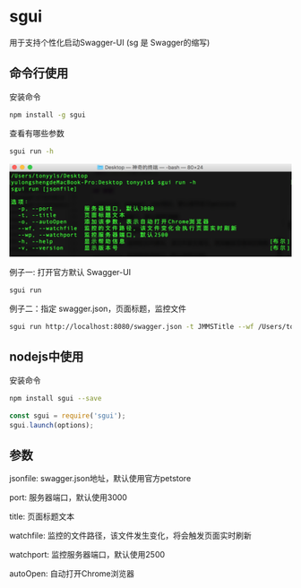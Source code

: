# sgui
用于支持个性化启动Swagger-UI (sg 是 Swagger的缩写)

## 命令行使用
安装命令

```bash
npm install -g sgui
```

查看有哪些参数

```bash
sgui run -h
```
![](./cli.png)

例子一: 打开官方默认 Swagger-UI

```bash
sgui run
```

例子二：指定 swagger.json，页面标题，监控文件

```bash
sgui run http://localhost:8080/swagger.json -t JMMSTitle --wf /Users/tonyyls/Desktop/test.txt 

```


## nodejs中使用

安装命令

```bash
npm install sgui --save
```

```javascript
const sgui = require('sgui');
sgui.launch(options);
```

## 参数

jsonfile: swagger.json地址，默认使用官方petstore

port: 服务器端口，默认使用3000

title: 页面标题文本

watchfile: 监控的文件路径，该文件发生变化，将会触发页面实时刷新

watchport: 监控服务器端口，默认使用2500

autoOpen: 自动打开Chrome浏览器
